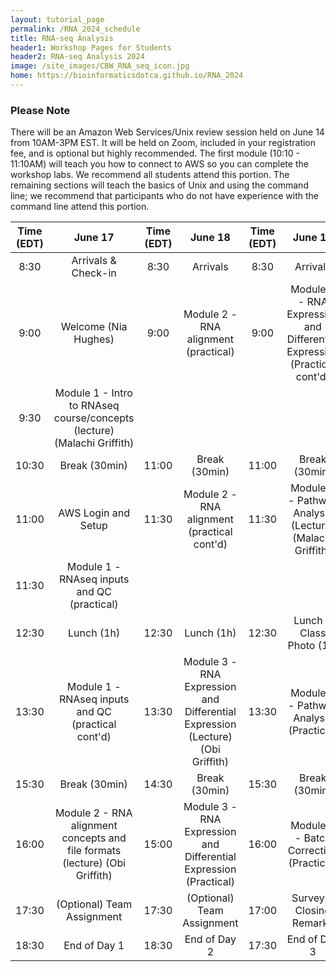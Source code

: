```yaml
---
layout: tutorial_page
permalink: /RNA_2024_schedule
title: RNA-seq Analysis
header1: Workshop Pages for Students
header2: RNA-seq Analysis 2024
image: /site_images/CBW_RNA_seq_icon.jpg
home: https://bioinformaticsdotca.github.io/RNA_2024
---
```



### Please Note
There will be an Amazon Web Services/Unix review session held on June 14 from 10AM-3PM EST. It will be held on Zoom, included in your registration fee, and is optional but highly recommended. The first module (10:10 - 11:10AM) will teach you how to connect to AWS so you can complete the workshop labs. We recommend all students attend this portion. The remaining sections will teach the basics of Unix and using the command line; we recommend that participants who do not have experience with the command line attend this portion.



|      Time (EDT)   |                                             June 17                                |     Time (EDT)    |                                        June 18                                        |     Time (EDT)    |                       June 19                                                   |
|:--------------:|:---------------------------------------------------------------------------:|:--------------:|:------------------------------------------------------------------------------:|:--------------:|:------------------------------------------------------------------------:|
|      8:30      |                             Arrivals & Check-in                             |      8:30      |                                    Arrivals                                    |      8:30      |                                 Arrivals                                 |
|      9:00      |                             Welcome (Nia Hughes)                            |      9:00      |                      Module 2 - RNA alignment (practical)                      |      9:00      | Module 3 - RNA Expression and Differential Expression (Practical cont'd) |
|      9:30      |   Module 1 - Intro to RNAseq course/concepts (lecture) (Malachi Griffith)   |                |                                                                                |                |                                                                          |
|      10:30     |                                Break (30min)                                |      11:00     |                                  Break (30min)                                 |      11:00     |                               Break (30min)                              |
|      11:00     |                             AWS Login and Setup                             |      11:30     |                   Module 2 - RNA alignment (practical cont'd)                  |      11:30     |         Module 4 - Pathway Analysis (Lecture) (Malachi Griffith)         |
|      11:30     |                 Module 1 - RNAseq inputs and QC (practical)                 |                |                                                                                |                |                                                                          |
|      12:30     |                                  Lunch (1h)                                 |      12:30     |                                   Lunch (1h)                                   |      12:30     |                         Lunch + Class Photo (1h)                         |
|      13:30     |              Module 1 - RNAseq inputs and QC (practical cont'd)             |      13:30     | Module 3 - RNA Expression and Differential Expression (Lecture) (Obi Griffith) |      13:30     |                  Module 4 - Pathway Analysis (Practical)                 |
|      15:30     |                                Break (30min)                                |      14:30     |                                  Break (30min)                                 |      15:30     |                               Break (30min)                              |
|      16:00     | Module 2 - RNA alignment concepts and file formats (lecture) (Obi Griffith) |      15:00     |        Module 3 - RNA Expression and Differential Expression (Practical)       |      16:00     |                  Module 4 - Batch Correction (Practical)                 |
|      17:30     |                          (Optional) Team Assignment                         |      17:30     |                           (Optional) Team Assignment                           |      17:00     |                         Survey & Closing Remarks                         |
|      18:30     |                                 End of Day 1                                |      18:30     |                                  End of Day 2                                  |      17:30     |                               End of Day 3                               |









